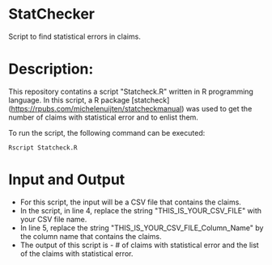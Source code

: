 
# StatChecker

Script to find statistical errors in claims.

# Description:

This repository contatins a script "Statcheck.R" written in R programming language. In this script, a R package [statcheck] (https://rpubs.com/michelenuijten/statcheckmanual) was used to get the number of claims with statistical error and to enlist them.

To run the script, the following command can be executed:

    Rscript Statcheck.R

# Input and Output

* For this script, the input will be a CSV file that contains the claims. 
* In the script, in line 4, replace the string "THIS_IS_YOUR_CSV_FILE" with your CSV file name.
* In line 5, replace the string "THIS_IS_YOUR_CSV_FILE_Column_Name" by the column name that contains 
the claims.
* The output of this script is - # of claims with statistical error and the list of the claims with statistical 
error.
